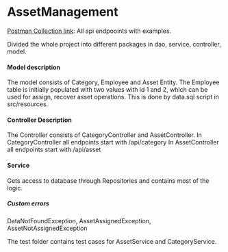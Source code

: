 # AssetManagement
[Postman Collection link](https://www.getpostman.com/collections/aa5510e6ecdeeb2ed08f): All api endpooints with examples.

Divided the whole project into different packages in dao, service, controller, model.

#### Model description
The model consists of Category, Employee and Asset Entity. The Employee table is initially populated with two values with id 1 and 2, which can be used for assign, recover asset operations. This is done by data.sql script in src/resources.

#### Controller Description
The Controller consists of CategoryController and AssetController.
In CategoryController all endpoints start with /api/category
In AssetController all endpoints start with /api/asset

#### Service
Gets access to database through Repositories and contains most of the logic.

##### Custom errors
DataNotFoundException, AssetAssignedException, AssetNotAssignedException

The test folder contains test cases for AssetService and CategoryService.
